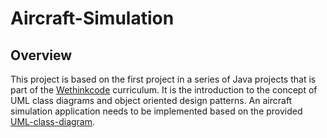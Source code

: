 # Aircraft-Simulation

## Overview

This project is based on the first project in a series of Java projects that is part of the [Wethinkcode](https://www.wethinkcode.co.za/) curriculum. It is the introduction to the concept of UML class diagrams and object oriented design patterns. An aircraft simulation application needs to be implemented based on the provided [UML-class-diagram](simulation_uml.jpg).

